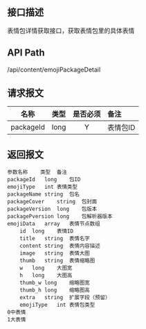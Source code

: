 ## 接口描述
表情包详情获取接口，获取表情包里的具体表情
## API Path
/api/content/emojiPackageDetail
## 请求报文
|名称         |类型           |是否必须   |备注                                 |
|-------------|:--------------|:---------:|:------------------------------------|
|packageId    |long    |Y    |表情包ID    |
## 返回报文
    参数名称	类型	备注
    packageId	long	包ID
    emojiType	int	表情类型
    packageName	string	包名
    packageCover	string	包封面
    packageVersion	long	包版本
    packagePversion	long	包解析器版本
    emojiData	array	表情节点数组
    	id	long	表情ID
    	title	string	表情名字
    	content	string	表情内容描述
    	image	string	表情大图
    	thumb	string	表情缩略图
    	w	long	大图宽
    	h	long	大图高
    	thumb_w	long	缩略图宽
    	thumb_h	long	缩略图高
    	extra	string	扩展字段（预留）
    	emojiType	int	表情包类型
    0中表情
    1大表情
